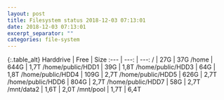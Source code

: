 ```yaml
---
layout: post
title: Filesystem status 2018-12-03 07:13:01
date: 2018-12-03 07:13:01
excerpt_separator: ""
categories: file-system
---
```

{:.table_alt}
Harddrive | Free | Size
:--- | ---: | ---:
/ | 27G | 37G
/home | 644G | 1,7T
/home/public/HDD1 | 39G | 1,8T
/home/public/HDD3 | 64G | 1,8T
/home/public/HDD4 | 109G | 2,7T
/home/public/HDD5 | 626G | 2,7T
/home/public/HDD6 | 804G | 2,7T
/home/public/HDD7 | 58G | 2,7T
/mnt/data2 | 1,6T | 2,0T
/mnt/pool | 1,7T | 6,4T
